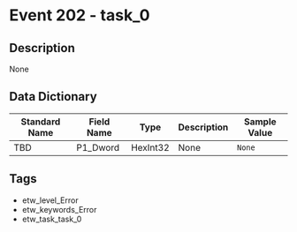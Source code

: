 # Event 202 - task_0

## Description
None

## Data Dictionary
|Standard Name|Field Name|Type|Description|Sample Value|
|---|---|---|---|---|
|TBD|P1_Dword|HexInt32|None|`None`|

## Tags
* etw_level_Error
* etw_keywords_Error
* etw_task_task_0